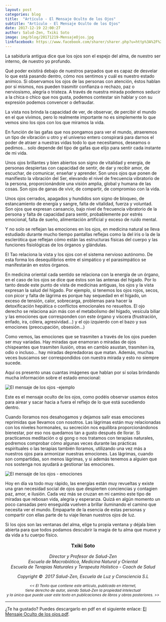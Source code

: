 ```yaml
---
layout: post
categories: blog
title:  "Artículo - El Mensaje Oculto de los Ojos"
subtitle: "Artículo - El Mensaje Oculto de los Ojos"
date: 2017-12-19 22:00:27
author: Salud-Zen, Txiki Soto
image: img/blog/20171219-MensajeOjos.jpg
linkfacebook: https://www.facebook.com/sharer/sharer.php?u=http%3A%2F%2Fwww.salud-zen.com%2Fblog%2F2017-12-19-articulo-mensaje-ojos.html&amp;src=sdkpreparse
---
```


La sabiduría antigua dice que los ojos son el espejo del alma, de nuestro ser interno, de nuestro yo profundo.

Qué poder existirá debajo de nuestros parpados que es capaz de desvelar lo que está pasando dentro, cómo nos sentimos y cuál es nuestro estado anímico. Si observamos los ojos de las personas con atención, éstos hablan por sí mismos, nos pueden trasmitir confianza o rechazo, paz o nerviosismo, alegría o tristeza. A través de nuestra mirada podemos seducir a la chica o chico que nos gusta, podemos contestar sin hablar y con su expresión podemos convencer o defraudar.

La vista nos brinda la capacidad de ver, de observar, de percibir el mundo en el que vivimos, pero lo realmente importante no es simplemente lo que vemos sino los ojos con los que miramos la vida.

En función de las gafas que nos pongamos para ver el mundo, atraeremos un tipo de vibración u otro y el universo entero conspirará para darnos el poder de atraer a nuestras vidas todo lo que necesitamos, deseamos o pedimos… solo depende del tipo de gafas que elijo para sentir cada instante de mi vida.

Unos ojos brillantes y bien abiertos son signo de vitalidad y energía, de personas despiertas con capacidad de sentir, de dar y recibir amor, de escuchar, de comunicar, enseñar y aprender. Son unos ojos que ponen de manifiesto la vibración del Ser, elevando el nivel de frecuencia vibratorio de la persona, proporcionándole una visión amplia, global y humana de las cosas. Son ojos de ganas de vivir, de compartir, de compromiso con la vida.

Unos ojos cerrados, apagados y hundidos  son signo de bloqueo, de estancamiento de energía y  sangre, falta de vitalidad, fuerza y voluntad. Son ojos que expresan cansancio, bajo nivel de frecuencia vibratorio de la persona y falta de capacidad para sentir, probablemente por estrés emocional, falta de sueño, alimentación artificial y exceso de ruido mental.

Y no solo se reflejan las emociones en los ojos, en medicina natural se lleva estudiado durante mucho tiempo pantallas reflejas como la del iris o la de la esclerótica que reflejan cómo están las estructuras físicas del cuerpo y las funciones fisiológicas de los órganos y glándulas.

El Tao relaciona la vista y los ojos con el sistema nervioso autónomo. De esta forma los desequilibrios entre el simpático y el parasimpático se manifestarán en estos órganos.

En medicina oriental cada sentido se relaciona con la energía de un órgano, en el caso de los ojos se dice que éstos son las antenas del hígado. Por lo tanto desde este punto de vista de medicinas antiguas, los ojos y la vista expresan la salud del hígado. Por ejemplo, si tenemos los ojos rojos, secos, con picor y falta de lágrima es porque hay sequedad en el hígado, un exceso de tensión, calor, sobrecarga, problemas para hacer la detoxificación hepática o conflictos emocionales no resueltos. El ojo derecho se relaciona aún más con el metabolismo  del hígado, vesícula biliar y las emociones que corresponden con este órgano y víscera (frustración, enfado, ira, cólera, agresividad…)  y el ojo izquierdo con el bazo y sus emociones (preocupación, obsesión…)

Como vemos, las emociones que se trasmiten a través de los ojos pueden ser muy variadas. Hay miradas que enamoran o miradas de ojos chispeantes que trasmiten ilusión, otras en cambio asustan, trasmiten ira, odio o incluso… hay miradas depredadoras que matan.
Además, muchas veces buscamos ser correspondidos con nuestra mirada y esto no siempre sucede.

Aquí os presento unas cuantas imágenes que hablan por sí solas brindando mucha información sobre el estado emocional:

![El mensaje de los ojos -ejemplo ][img1]

Este es el mensaje oculto de los ojos, como podéis observar usamos éstos para airear y sacar hacia a fuera el reflejo de lo que está sucediendo dentro.

Cuando lloramos nos desahogamos y dejamos salir esas emociones reprimidas que llevamos con nosotros. Las lágrimas están muy relacionadas con los niveles hormonales, su secreción nos equilibra proporcionándonos bienestar, por eso nos quedamos tan a gusto después de llorar. Si practicamos meditación o qi gong o nos tratamos con terapias naturales, podremos comprobar cómo algunas veces durante las prácticas espirituales o las terapias también lloramos, utilizando una vez más a nuestros ojos para armonizar nuestras emociones. Las lágrimas, cuando son compartidas, son menos lágrimas, y si además tenemos a alguien que nos sostenga nos ayudará a gestionar las emociones.

![El mensaje de los ojos - emociones][img2]


Hoy en día va todo muy rápido, las energías están muy revueltas y existe una gran necesidad social de ojos que despierten conciencias y contagien paz, amor, e ilusión. Cada vez más se cruzan en mi camino este tipo de miradas que rebosan vida, alegría y esperanza. Quizá en algún momento un poco cansadas pero enseguida vuelven a brillar iluminando el camino que necesita ver el mundo. Empaparte de la esencia de estas personas y compartir con ellas parte de tu viaje llenan nuestros ojos de  luz.

Si los ojos son las ventanas del alma, elige tu propia ventana y déjala bien abierta para que todos podamos descubrir la magia de tu alma que mueve y da vida a tu cuerpo físico.



<p style="text-align:center;font-size:16px">
<b>Txiki Soto </b></p>
<p style="text-align:center;font-size:14px"> <i>Director y Profesor de Salud-Zen
<br>
Escuela de Macrobiótica, Medicina Natural y Oriental
<br>
Escuela de Terapias Naturales y
Terapeuta Holístico - Coach de Salud </i> </p>

<p style="text-align:center;font-size:14px"> <i>Copyright ©  2017 Salud-Zen, Escuela de Luz y Consciencia S.L</i></p>

<p style="text-align:center;font-size:12px"><i> << El Texto que contiene este artículo, publicado en internet,<br>  tiene derecho de autor, siendo Salud-Zen la propiedad intelectual<br>  y la única que puede usar este texto en publicaciones de libros y obras posteriores. >> </i>
</p>

---
¿Te ha gustado? Puedes descargarlo en pdf en el siguiente enlace: [El Mensaje Oculto de los ojos.pdf][descarga].

[img1]: {{site.url}}{{site.baseurl}}/img/blog/20171219-MensajeOjos-ejemplo.jpg "El Mensaje Oculto de los ojos - ejemplos"
[img2]: {{site.url}}{{site.baseurl}}/img/blog/20171219-MensajeOjos-emociones.jpg "El Mensaje Oculto de los ojos - emociones"

[descarga]: {{site.url}}{{site.baseurl}}/img/blog/2017-12-19-articulo-mensaje-ojos.pdf
